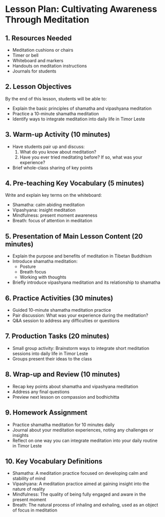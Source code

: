 # Lesson Plan: Cultivating Awareness Through Meditation

## 1. Resources Needed
- Meditation cushions or chairs
- Timer or bell
- Whiteboard and markers
- Handouts on meditation instructions
- Journals for students

## 2. Lesson Objectives
By the end of this lesson, students will be able to:
- Explain the basic principles of shamatha and vipashyana meditation
- Practice a 10-minute shamatha meditation
- Identify ways to integrate meditation into daily life in Timor Leste

## 3. Warm-up Activity (10 minutes)
- Have students pair up and discuss:
  1. What do you know about meditation?
  2. Have you ever tried meditating before? If so, what was your experience?
- Brief whole-class sharing of key points

## 4. Pre-teaching Key Vocabulary (5 minutes)
Write and explain key terms on the whiteboard:
- Shamatha: calm abiding meditation
- Vipashyana: insight meditation
- Mindfulness: present moment awareness
- Breath: focus of attention in meditation

## 5. Presentation of Main Lesson Content (20 minutes)
- Explain the purpose and benefits of meditation in Tibetan Buddhism
- Introduce shamatha meditation:
  - Posture
  - Breath focus
  - Working with thoughts
- Briefly introduce vipashyana meditation and its relationship to shamatha

## 6. Practice Activities (30 minutes)
- Guided 10-minute shamatha meditation practice
- Pair discussion: What was your experience during the meditation?
- Q&A session to address any difficulties or questions

## 7. Production Tasks (20 minutes)
- Small group activity: Brainstorm ways to integrate short meditation sessions into daily life in Timor Leste
- Groups present their ideas to the class

## 8. Wrap-up and Review (10 minutes)
- Recap key points about shamatha and vipashyana meditation
- Address any final questions
- Preview next lesson on compassion and bodhichitta

## 9. Homework Assignment
- Practice shamatha meditation for 10 minutes daily
- Journal about your meditation experiences, noting any challenges or insights
- Reflect on one way you can integrate meditation into your daily routine in Timor Leste

## 10. Key Vocabulary Definitions
- Shamatha: A meditation practice focused on developing calm and stability of mind
- Vipashyana: A meditation practice aimed at gaining insight into the nature of reality
- Mindfulness: The quality of being fully engaged and aware in the present moment
- Breath: The natural process of inhaling and exhaling, used as an object of focus in meditation